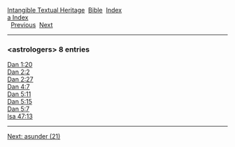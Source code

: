 [Intangible Textual Heritage](../../index)  [Bible](../index) 
[Index](index)   
[a Index](_a_)  
  [Previous](c00850)  [Next](c00852) 

------------------------------------------------------------------------

### &lt;astrologers&gt; 8 entries

[Dan 1:20](../kjv/dan001.htm#020)  
[Dan 2:2](../kjv/dan002.htm#002)  
[Dan 2:27](../kjv/dan002.htm#027)  
[Dan 4:7](../kjv/dan004.htm#007)  
[Dan 5:11](../kjv/dan005.htm#011)  
[Dan 5:15](../kjv/dan005.htm#015)  
[Dan 5:7](../kjv/dan005.htm#007)  
[Isa 47:13](../kjv/isa047.htm#013)  

------------------------------------------------------------------------

[Next: asunder (21)](c00852)
